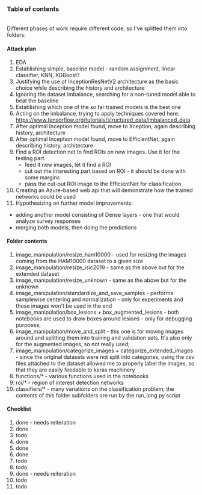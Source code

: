 <h3>Table of contents</h3>
<br />
Different phases of work require different code, so I've splitted them into folders:

<h4>Attack plan</h4>

1. EDA
2. Establishing simple, baseline model - random assignment, linear classifier, KNN, XGBoost?
3. Justifying the use of InceptionResNetV2 architecture as the basic choice while describing the history and architecture
4. Ignoring the dataset imbalance, searching for a non-tuned model able to beat the baseline
5. Establishing which one of the so far trained models is the best one
6. Acting on the imbalance, trying to apply techniques covered here: https://www.tensorflow.org/tutorials/structured_data/imbalanced_data
7. After optimal Inception model found, move to Xception, again describing history, architecture
8. After optimal Inception model found, move to EfficientNet, again describing history, architecture
9. Find a ROI detection net to find ROIs on new images. Use it for the testing part:
   - feed it new images, let it find a ROI
   - cut out the interesting part based on ROI - it should be done with some margins
   - pass the cut-out ROI image to the EfficientNet for classification
10. Creating an Azure-based web api that will demonstrate how the trained networks could be used
11. Hypothesizing on further model improvements:
   - adding another model consisting of Dense layers - one that would analyze survey responses
   - merging both models, then doing the predictions

<h4>Folder contents</h4>

1. image_manipulation/resize_ham10000 - used for resizing the images coming from the HAM10000 dataset to a given size
2. image_manipulation/resize_isic2019 - same as the above but for the extended dataset
3. image_manipulation/resize_unknown - same as the above but for the unknown
4. image_manipulation/standardize_and_save_samples - performs samplewise centering and normalization - only for 
   experiments and those images won't be used in the end
5. image_manipulation/box_lesions + box_augmented_lesions - both notebooks are used to draw boxes around lesions - 
   only for debugging purposes;
6. image_manipulation/move_and_split - this one is for moving images around and splitting them into
   training and validation sets. It's also only for the augmented images, so not really used;
7. image_manipulation/categorize_images + categorize_extended_images - since the original datasets were not split
   into categories, using the csv files attached to the dataset allowed me to properly label the images, so that
   they are easily feedable to keras machinery
8. functions/* - various functions used in the notebooks
9. roi/* - region of interest detection networks
10. classifiers/* - many variations on the classification problem; the contents of this folder subfolders are run by the 
    run_long.py script

<h4>Checklist</h4>

1. done - needs reiteration
2. done
3. todo
4. done
5. done
6. done
7. todo
8. todo
9. done - needs reiteration
10. todo
11. todo